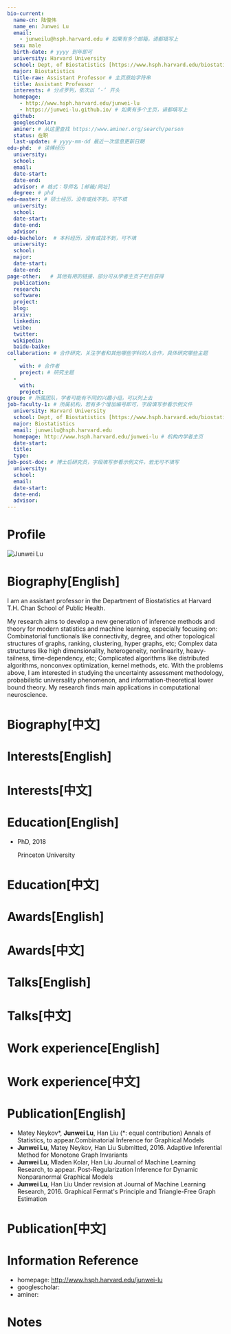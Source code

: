 ```yaml
---
bio-current:
  name-cn: 陆俊伟
  name_en: Junwei Lu
  email: 
    - junweilu@hsph.harvard.edu # 如果有多个邮箱，请都填写上
  sex: male
  birth-date: # yyyy 到年即可
  university: Harvard University 
  school: Dept, of Biostatistics [https://www.hsph.harvard.edu/biostatistics] # 格式：学院名称[学院官网链接]
  major: Biostatistics
  title-raw: Assistant Professor # 主页原始字符串
  title: Assistant Professor
  interests: # 分点罗列，依次以 ‘-’ 开头
  homepage: 
    - http://www.hsph.harvard.edu/junwei-lu 
    - https://junwei-lu.github.io/ # 如果有多个主页，请都填写上
  github: 
  googlescholar:  
  aminer: # 从这里查找 https://www.aminer.org/search/person
  status: 在职
  last-update: # yyyy-mm-dd 最近一次信息更新日期
edu-phd:  # 读博经历
  university: 
  school: 
  email: 
  date-start: 
  date-end: 
  advisor: # 格式：导师名 [邮箱/网址]
  degree: # phd
edu-master: # 硕士经历，没有或找不到，可不填
  university: 
  school: 
  date-start: 
  date-end: 
  advisor:
edu-bachelor:  # 本科经历，没有或找不到，可不填
  university: 
  school: 
  major: 
  date-start: 
  date-end: 
page-other:   # 其他有用的链接，部分可从学者主页子栏目获得
  publication: 
  research: 
  software: 
  project: 
  blog: 
  arxiv: 
  linkedin: 
  weibo:
  twitter:
  wikipedia:
  baidu-baike:
collaboration: # 合作研究，关注学者和其他哪些学科的人合作，具体研究哪些主题
  - 
    with: # 合作者
    project: # 研究主题
  - 
    with: 
    project: 
group: # 所属团队，学者可能有不同的兴趣小组，可以列上去
job-faculty-1: # 所属机构，若有多个增加编号即可，字段填写参看示例文件
  university: Harvard University 
  school: Dept, of Biostatistics [https://www.hsph.harvard.edu/biostatistics] # 格式：学院名称[学院官网链接]
  major: Biostatistics
  email: junweilu@hsph.harvard.edu
  homepage: http://www.hsph.harvard.edu/junwei-lu # 机构内学者主页
  date-start: 
  title: 
  type: 
job-post-doc: # 博士后研究员，字段填写参看示例文件，若无可不填写
  university: 
  school: 
  email: 
  date-start: 
  date-end: 
  advisor: 
---
```


# Profile

![Junwei Lu](https://connects.catalyst.harvard.edu/Profiles/profile/Modules/CustomViewPersonGeneralInfo/PhotoHandler.ashx?NodeID=110827913)

# Biography[English]

I am an assistant professor in the Department of Biostatistics at Harvard T.H. Chan School of Public Health.

My research aims to develop a new generation of inference methods and theory for modern statistics and machine learning, especially focusing on:
Combinatorial functionals like connectivity, degree, and other topological structures of graphs, ranking, clustering, hyper graphs, etc;
Complex data structures like high dimensionality, heterogeneity, nonlinearity, heavy-tailness, time-dependency, etc;
Complicated algorithms like distributed algorithms, nonconvex optimization, kernel methods, etc.
With the problems above, I am interested in studying the uncertainty assessment methodology, probabilistic universality phenomenon, and information-theoretical lower bound theory. My research finds main applications in computational neuroscience.

# Biography[中文]

# Interests[English]

# Interests[中文]

# Education[English]

- PhD, 2018
    
    Princeton University

# Education[中文]

# Awards[English]

# Awards[中文]

# Talks[English]

# Talks[中文]

# Work experience[English]

# Work experience[中文]

# Publication[English]

- Matey Neykov*, **Junwei Lu**, Han Liu (*: equal contribution) Annals of Statistics, to appear.Combinatorial Inference for Graphical Models 
- **Junwei Lu**, Matey Neykov, Han Liu 
Submitted, 2016. Adaptive Inferential Method for Monotone Graph Invariants
- **Junwei Lu**, Mladen Kolar, Han Liu Journal of Machine Learning Research, to appear. Post-Regularization Inference for Dynamic Nonparanormal Graphical Models
- **Junwei Lu**, Han Liu Under revision at Journal of Machine Learning Research, 2016. Graphical Fermat's Principle and Triangle-Free Graph Estimation

# Publication[中文]

# Information Reference

-  homepage: http://www.hsph.harvard.edu/junwei-lu
-  googlescholar: 
-  aminer: 

# Notes